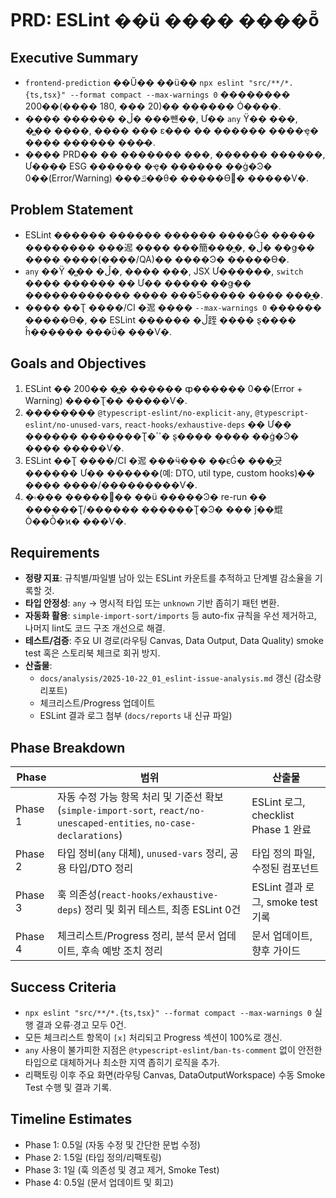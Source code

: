 # PRD: ESLint ��ü ���� ����ȭ

## Executive Summary
- `frontend-prediction` ��Ű�� ��ü�� `npx eslint "src/**/*.{ts,tsx}" --format compact --max-warnings 0` �������� 200��(���� 180, ��� 20)�� ������ Ȯ����.
- ���� ������ �ڵ� ���뺸��, Ư�� `any` Ÿ�� ���, �̻�� ����, ���� ��� ε��� �� ������ ����ҿ� ���� ������ ���̴�.
- ���� PRD�� �� ������� ���, ������ ������, Ư���� ESG ������ �ҿ� ������ ��ġ�Ͽ� 0��(Error/Warning) ���ݿ��θ� �����ϴٰ� �����Ѵ�.

## Problem Statement
- ESLint ������ ������ ������ ����Ǵ� ����� �������� ���迡 ���� ���簡���̰�, �ڵ� ��ǥ�� ���� ����(����/QA)�� ����Ͽ� �����ϴ�.
- `any` ��Ÿ �̻�� �ڵ�, ���� ���, JSX Ư������, `switch` ���� ������ �� Ư�� ����� ��ǥ�� ������������ ���� ���Ƽ����� ���� ���̰�.
- ���� ��Ʈ ����/CI �ܰ迡 ���� `--max-warnings 0` ������ �����ϴ�, �� ESLint ������ �ڵ跮 ���� ȿ���� ĥ������ ���ΰ� ���Ѵ�.

## Goals and Objectives
1. ESLint �� 200�� �̻� ������ ȹ������ 0��(Error + Warning) ����Ʈ�� �����Ѵ�.
2. �������� `@typescript-eslint/no-explicit-any`, `@typescript-eslint/no-unused-vars`, `react-hooks/exhaustive-deps` �� Ư�� ������ �������Ʈ�ߴٴ� ȿ���� ���� ��ġ�Ͽ� ���� �����Ѵ�.
3. ESLint ��Ʈ ����/CI �ܰ迡 ���ӵ��� ��ϵǴ� ���̺귯������ Ư�� ������(예: DTO, util type, custom hooks)�� ���� ����/���������Ѵ�.
4. �۾��� ������� ��ü �����Ͽ� re-run �� ������Ʈ/������ ������Ʈ�Ͽ� ��� ǰ��尡 Ȯ��Ȱ�ϰ� ���Ѵ�.

## Requirements
- **정량 지표**: 규칙별/파일별 남아 있는 ESLint 카운트를 추적하고 단계별 감소율을 기록할 것.
- **타입 안정성**: `any` → 명시적 타입 또는 `unknown` 기반 좁히기 패턴 변환.
- **자동화 활용**: `simple-import-sort/imports` 등 auto-fix 규칙을 우선 제거하고, 나머지 lint도 코드 구조 개선으로 해결.
- **테스트/검증**: 주요 UI 경로(라우팅 Canvas, Data Output, Data Quality) smoke test 혹은 스토리북 체크로 회귀 방지.
- **산출물**: 
  - `docs/analysis/2025-10-22_01_eslint-issue-analysis.md` 갱신 (감소량 리포트)
  - 체크리스트/Progress 업데이트
  - ESLint 결과 로그 첨부 (`docs/reports` 내 신규 파일)

## Phase Breakdown
| Phase | 범위 | 산출물 |
| --- | --- | --- |
| Phase 1 | 자동 수정 가능 항목 처리 및 기준선 확보 (`simple-import-sort`, `react/no-unescaped-entities`, `no-case-declarations`) | ESLint 로그, checklist Phase 1 완료 |
| Phase 2 | 타입 정비(`any` 대체), `unused-vars` 정리, 공용 타입/DTO 정리 | 타입 정의 파일, 수정된 컴포넌트 |
| Phase 3 | 훅 의존성(`react-hooks/exhaustive-deps`) 정리 및 회귀 테스트, 최종 ESLint 0건 | ESLint 결과 로그, smoke test 기록 |
| Phase 4 | 체크리스트/Progress 정리, 분석 문서 업데이트, 후속 예방 조치 정리 | 문서 업데이트, 향후 가이드 |

## Success Criteria
- `npx eslint "src/**/*.{ts,tsx}" --format compact --max-warnings 0` 실행 결과 오류·경고 모두 0건.
- 모든 체크리스트 항목이 `[x]` 처리되고 Progress 섹션이 100%로 갱신.
- `any` 사용이 불가피한 지점은 `@typescript-eslint/ban-ts-comment` 없이 안전한 타입으로 대체하거나 최소한 지역 좁히기 로직을 추가.
- 리팩토링 이후 주요 화면(라우팅 Canvas, DataOutputWorkspace) 수동 Smoke Test 수행 및 결과 기록.

## Timeline Estimates
- Phase 1: 0.5일 (자동 수정 및 간단한 문법 수정)
- Phase 2: 1.5일 (타입 정의/리팩토링)
- Phase 3: 1일 (훅 의존성 및 경고 제거, Smoke Test)
- Phase 4: 0.5일 (문서 업데이트 및 회고)

